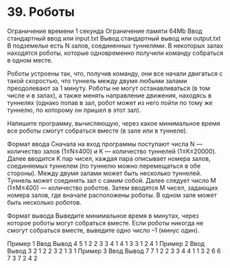 # 39. Роботы
Ограничение времени	1 секунда
Ограничение памяти	64Mb
Ввод	стандартный ввод или input.txt
Вывод	стандартный вывод или output.txt
В подземелье есть N залов, соединенных туннелями. В некоторых залах находятся роботы, которые одновременно получили команду собраться в одном месте.

Роботы устроены так, что, получив команду, они все начали двигаться с такой скоростью, что туннель между двумя любыми залами преодолевают за 1 минуту. Роботы не могут останавливаться (в том числе и в залах), а также менять направление движения, находясь в туннелях (однако попав в зал, робот может из него пойти по тому же туннелю, по которому он пришел в этот зал).

Напишите программу, вычисляющую, через какое минимальное время все роботы смогут собраться вместе (в зале или в туннеле).

Формат ввода
Сначала на вход программы поступают числа N — количество залов (1≤N≤400) и K — количество туннелей (1≤K≤20000). Далее вводится K пар чисел, каждая пара описывает номера залов, соединяемых туннелем (по туннелю можно перемещаться в обе стороны). Между двумя залами может быть несколько туннелей. Туннель может соединять зал с самим собой. Далее следует число M (1≤M≤400) — количество роботов. Затем вводятся M чисел, задающих номера залов, где вначале расположены роботы. В одном зале может быть несколько роботов.

Формат вывода
Выведите минимальное время в минутах, через которое роботы могут собраться вместе. Если роботы никогда не смогут собраться вместе, выведите одно число –1 (минус один).

Пример 1
Ввод	Вывод
4 5
1 2
2 3
3 4
1 4
1 3
3
1 2 4
1
Пример 2
Ввод	Вывод
3 2
1 2
2 3
2
1 3
1
Пример 3
Ввод	Вывод
7 7
1 2 
2 3
3 4
4 1
1 3
2 6
6 7
3
7 2 4
2
